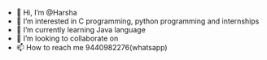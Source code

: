 - 👋 Hi, I’m @Harsha
- 👀 I’m interested in C programming, python programming and internships
- 🌱 I’m currently learning Java language
- 💞️ I’m looking to collaborate on 
- 📫 How to reach me 9440982276(whatsapp)

<!---
JalaHarshavardhan/JalaHarshavardhan is a ✨ special ✨ repository because its `README.md` (this file) appears on your GitHub profile.
You can click the Preview link to take a look at your changes.
--->

